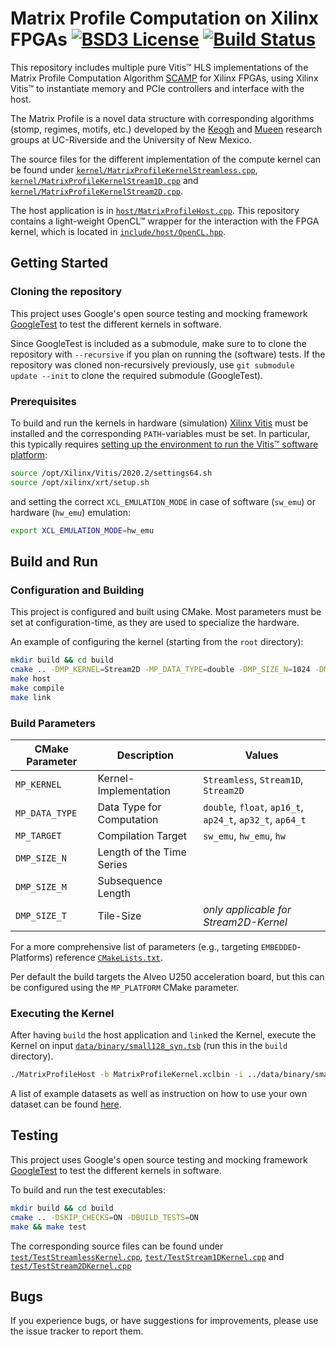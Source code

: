 # Matrix Profile Computation on Xilinx FPGAs [![BSD3 License](https://img.shields.io/badge/License-BSDv3-blue.svg)](LICENSE.md) [![Build Status](https://travis-ci.com/jlscheerer/matrix-profile-hls.svg?token=dmssrYE2KgMinUZ9Pecp&branch=master)](https://travis-ci.com/jlscheerer/matrix-profile-hls)

This repository includes multiple pure Vitis™ HLS implementations of the Matrix Profile Computation Algorithm [SCAMP](https://github.com/zpzim/SCAMP) for Xilinx FPGAs, using Xilinx Vitis™ to instantiate memory and PCIe controllers and interface with the host.

The Matrix Profile is a novel data structure with corresponding algorithms (stomp, regimes, motifs, etc.) developed by the [Keogh](https://www.cs.ucr.edu/~eamonn/MatrixProfile.html) and [Mueen](https://www.cs.unm.edu/~mueen/) research groups at UC-Riverside and the University of New Mexico. 

The source files for the different implementation of the compute kernel can be found under [``kernel/MatrixProfileKernelStreamless.cpp``](kernel/MatrixProfileKernelStreamless.cpp), [``kernel/MatrixProfileKernelStream1D.cpp``](kernel/MatrixProfileKernelStream1D.cpp) and [``kernel/MatrixProfileKernelStream2D.cpp``](kernel/MatrixProfileKernelStream2D.cpp).

The host application is in [``host/MatrixProfileHost.cpp``](host/MatrixProfileHost.cpp). This repository contains a light-weight OpenCL™ wrapper for the interaction with the FPGA kernel, which is located in [``include/host/OpenCL.hpp``](include/host/OpenCL.hpp).

## Getting Started
### Cloning the repository
This project uses Google's open source testing and mocking framework [GoogleTest](https://github.com/google/googletest) to test the different kernels in software.

Since GoogleTest is included as a submodule, make sure to to clone the repository with ``--recursive`` if you plan on running the (software) tests. If the repository was cloned non-recursively previously, use ``git submodule update --init`` to clone the required submodule (GoogleTest).

### Prerequisites
To build and run the kernels in hardware (simulation) [Xilinx Vitis](https://www.xilinx.com/support/download/index.html/content/xilinx/en/downloadNav/vitis/2020-2.html) must be installed and the corresponding ``PATH``-variables must be set. In particular, this typically requires [setting up the environment to run the Vitis™ software platform](https://www.xilinx.com/html_docs/xilinx2020_2/vitis_doc/settingupvitisenvironment.html):
```bash
source /opt/Xilinx/Vitis/2020.2/settings64.sh
source /opt/xilinx/xrt/setup.sh
```
and setting the correct ``XCL_EMULATION_MODE`` in case of software (``sw_emu``) or hardware (``hw_emu``) emulation:
```bash
export XCL_EMULATION_MODE=hw_emu
```
## Build and Run
### Configuration and Building
This project is configured and built using CMake. Most parameters must be set at configuration-time, as they are used to specialize the hardware.

An example of configuring the kernel (starting from the ``root`` directory):

```bash
mkdir build && cd build
cmake .. -DMP_KERNEL=Stream2D -MP_DATA_TYPE=double -DMP_SIZE_N=1024 -DMP_SIZE_M=64 -DMP_SIZE_T=256
make host
make compile
make link
```

### Build Parameters

| **CMake Parameter** | **Description**           | **Values**                                                            |
|---------------------|---------------------------|-----------------------------------------------------------------------|
| ``MP_KERNEL``       | Kernel-Implementation     | ``Streamless``, ``Stream1D``, ``Stream2D``                            |
| ``MP_DATA_TYPE``    | Data Type for Computation | ``double``, ``float``, ``ap16_t``, ``ap24_t``, ``ap32_t``, ``ap64_t`` |
| ``MP_TARGET``       | Compilation Target        | ``sw_emu``, ``hw_emu``, ``hw``                                        |
| ``DMP_SIZE_N``      | Length of the Time Series |                                                                       |
| ``DMP_SIZE_M``      | Subsequence Length        |                                                                       |
| ``DMP_SIZE_T``      | Tile-Size                 | *only applicable for Stream2D-Kernel*                                 |

For a more comprehensive list of parameters (e.g., targeting ``EMBEDDED``-Platforms) reference [``CMakeLists.txt``](CMakeLists.txt).

Per default the build targets the Alveo U250 acceleration board, but this can be configured using the ``MP_PLATFORM`` CMake parameter.

### Executing the Kernel
After having ``build`` the host application and `link`ed the Kernel, execute the Kernel on input [``data/binary/small128_syn.tsb``](data/binary/small128_syn.tsb) (run this in the ``build`` directory).
```bash
./MatrixProfileHost -b MatrixProfileKernel.xclbin -i ../data/binary/small128_syn.tsb --verbose
```
A list of example datasets as well as instruction on how to use your own dataset can be found [here](data/).

## Testing
This project uses Google's open source testing and mocking framework [GoogleTest](https://github.com/google/googletest) to test the different kernels in software.

To build and run the test executables:
```bash
mkdir build && cd build
cmake .. -DSKIP_CHECKS=ON -DBUILD_TESTS=ON
make && make test
```

The corresponding source files can be found under [``test/TestStreamlessKernel.cpp``](test/TestStreamlessKernel.cpp), [``test/TestStream1DKernel.cpp``](test/TestStream1DKernel.cpp) and [``test/TestStream2DKernel.cpp``](test/TestStream2DKernel.cpp)

## Bugs
If you experience bugs, or have suggestions for improvements, please use the issue tracker to report them.